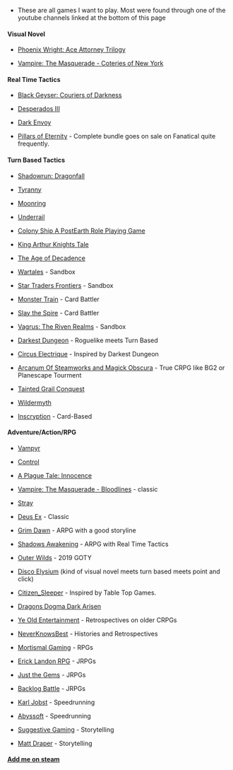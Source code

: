 * These are all games I want to play. Most were found through one of the youtube channels linked at the bottom of this page

#### Visual Novel

* [Phoenix Wright: Ace Attorney Trilogy](https://store.steampowered.com/app/787480/Phoenix_Wright_Ace_Attorney_Trilogy/)

* [Vampire: The Masquerade - Coteries of New York](https://store.steampowered.com/app/1096410/Vampire_The_Masquerade__Coteries_of_New_York/)

#### Real Time Tactics

* [Black Geyser: Couriers of Darkness](https://store.steampowered.com/app/1374930/Black_Geyser_Couriers_of_Darkness/)

* [Desperados III](https://store.steampowered.com/app/610370/Desperados_III/)

* [Dark Envoy](https://store.steampowered.com/app/945770/Dark_Envoy/)

* [Pillars of Eternity](https://store.steampowered.com/app/291650/Pillars_of_Eternity/) - Complete bundle goes on sale on Fanatical quite frequently.

#### Turn Based Tactics

* [Shadowrun: Dragonfall ](https://store.steampowered.com/app/300550/Shadowrun_Dragonfall__Directors_Cut/)

* [Tyranny](https://store.steampowered.com/app/362960/Tyranny/)

* [Moonring](https://store.steampowered.com/app/2373630/Moonring/)

* [Underrail](https://store.steampowered.com/app/250520/UnderRail/)

* [Colony Ship A PostEarth Role Playing Game](https://store.steampowered.com/app/648410/Colony_Ship_A_PostEarth_Role_Playing_Game/)

* [King Arthur Knights Tale](https://store.steampowered.com/app/1157390/King_Arthur_Knights_Tale/)

* [The Age of Decadence](https://store.steampowered.com/app/230070/The_Age_of_Decadence/)

* [Wartales](https://store.steampowered.com/app/1527950/Wartales/) - Sandbox

* [Star Traders Frontiers](https://store.steampowered.com/app/335620/Star_Traders_Frontiers/) - Sandbox

* [Monster Train](https://store.steampowered.com/app/1102190/Monster_Train/) - Card Battler

* [Slay the Spire](https://store.steampowered.com/app/646570/Slay_the_Spire/) - Card Battler

* [Vagrus: The Riven Realms](https://store.steampowered.com/app/909660/Vagrus__The_Riven_Realms/) - Sandbox

* [Darkest Dungeon](https://store.steampowered.com/app/262060/Darkest_Dungeon/) - Roguelike meets Turn Based

* [Circus Electrique](https://store.steampowered.com/app/1666250/Circus_Electrique/) - Inspired by Darkest Dungeon

* [Arcanum Of Steamworks and Magick Obscura](https://store.steampowered.com/app/500810/Arcanum_Of_Steamworks_and_Magick_Obscura/) - True CRPG like BG2 or Planescape Tourment

* [Tainted Grail Conquest](https://store.steampowered.com/app/1199030/Tainted_Grail_Conquest/)

* [Wildermyth](https://store.steampowered.com/app/763890/Wildermyth/)

* [Inscryption](https://store.steampowered.com/app/1092790/Inscryption/) - Card-Based

#### Adventure/Action/RPG

* [Vampyr](https://store.steampowered.com/app/427290/Vampyr/)

* [Control](https://store.steampowered.com/app/870780/Control_Ultimate_Edition/)

* [A Plague Tale: Innocence](https://store.steampowered.com/app/752590/A_Plague_Tale_Innocence/)

* [Vampire: The Masquerade - Bloodlines](https://store.steampowered.com/app/2600/Vampire_The_Masquerade__Bloodlines/) - classic

* [Stray](https://store.steampowered.com/app/1332010/Stray/)

* [Deus Ex](https://store.steampowered.com/app/6910/Deus_Ex_Game_of_the_Year_Edition/) - Classic

* [Grim Dawn](https://store.steampowered.com/app/219990/Grim_Dawn/) - ARPG with a good storyline

* [Shadows Awakening](https://store.steampowered.com/app/585450/Shadows_Awakening/) - ARPG with Real Time Tactics

* [Outer Wilds](https://store.steampowered.com/app/753640/Outer_Wilds/) - 2019 GOTY

* [Disco Elysium](https://store.steampowered.com/app/632470/Disco_Elysium__The_Final_Cut/) (kind of visual novel meets turn based meets point and click)

* [Citizen_Sleeper](https://store.steampowered.com/app/1578650/Citizen_Sleeper/) - Inspired by Table Top Games.

* [Dragons Dogma Dark Arisen](https://store.steampowered.com/app/367500/Dragons_Dogma_Dark_Arisen/)


* [Ye Old Entertainment](https://www.youtube.com/@YeOldEntertainment) - Retrospectives on older CRPGs

* [NeverKnowsBest](https://www.youtube.com/@NeverKnowsBest) - Histories and Retrospectives

* [Mortismal Gaming](https://www.youtube.com/@MortismalGaming/videos) - RPGs

* [Erick Landon RPG](https://www.youtube.com/@ErickLandonRPG) - JRPGs

* [Just the Gems](https://www.youtube.com/@JustTheGems) - JRPGs

* [Backlog Battle](https://www.youtube.com/@BacklogBattle) - JRPGs

* [Karl Jobst](https://www.youtube.com/@karljobst) - Speedrunning

* [Abyssoft](https://www.youtube.com/@Abyssoft) - Speedrunning

* [Suggestive Gaming](https://www.youtube.com/@SuggestiveGaming) - Storytelling

* [Matt Draper](https://www.youtube.com/@MattDraper/videos) - Storytelling

#### [Add me on steam](https://steamcommunity.com/id/CrimsonMagicCastles/)
